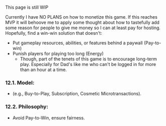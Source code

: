 This page is still WIP

Currently I have NO PLANS on how to monetize this game. If this reaches MVP it will behoove me to apply some thought about how to tastefully add some reason for people to give me money so I can at least pay for hosting. Hopefully, find a win-win solution that doesn't:
* Put gameplay resources, abilities, or features behind a paywall (Pay-to-win)
* Punish players for playing too long (Energy)
	* Though, part of the tenets of this game is to encourage long-term play. Especially for Dad's like me who can't be logged in for more than an hour at a time.
### 12.1. **Model:**
*   (e.g., Buy-to-Play, Subscription, Cosmetic Microtransactions).
### 12.2. **Philosophy:**
*   Avoid Pay-to-Win, ensure fairness.
